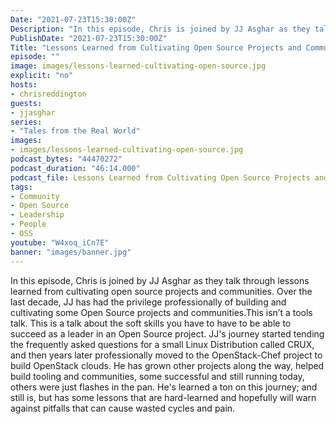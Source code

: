 ```yaml
---
Date: "2021-07-23T15:30:00Z"
Description: "In this episode, Chris is joined by JJ Asghar as they talk through lessons learned from cultivating open source projects and communities. Over the last decade, JJ has had the privilege professionally of building and cultivating some Open Source projects and communities.This isn’t a tools talk. This is a talk about the soft skills you have to have to be able to succeed as a leader in an Open Source project. JJ's journey started tending the frequently asked questions for a small Linux Distribution called CRUX, and then years later professionally moved to the OpenStack-Chef project to build OpenStack clouds. He has grown other projects along the way, helped build tooling and communities, some successful and still running today, others were just flashes in the pan. He's learned a ton on this journey; and still is, but has some lessons that are hard-learned and hopefully will warn against pitfalls that can cause wasted cycles and pain."
PublishDate: "2021-07-23T15:30:00Z"
Title: "Lessons Learned from Cultivating Open Source Projects and Communities"
episode: ""
image: images/lessons-learned-cultivating-open-source.jpg
explicit: "no"
hosts:
- chrisreddington
guests:
- jjasghar
series:
- "Tales from the Real World"
images:
- images/lessons-learned-cultivating-open-source.jpg
podcast_bytes: "44470272"
podcast_duration: "46:14.000"
podcast_file: Lessons Learned from Cultivating Open Source Projects and Communities.mp3
tags:
- Community
- Open Source
- Leadership
- People
- OSS
youtube: "W4xoq_iCn7E"
banner: "images/banner.jpg"
---
```

In this episode, Chris is joined by JJ Asghar as they talk through lessons learned from cultivating open source projects and communities. Over the last decade, JJ has had the privilege professionally of building and cultivating some Open Source projects and communities.This isn’t a tools talk. This is a talk about the soft skills you have to have to be able to succeed as a leader in an Open Source project. JJ's journey started tending the frequently asked questions for a small Linux Distribution called CRUX, and then years later professionally moved to the OpenStack-Chef project to build OpenStack clouds. He has grown other projects along the way, helped build tooling and communities, some successful and still running today, others were just flashes in the pan. He's learned a ton on this journey; and still is, but has some lessons that are hard-learned and hopefully will warn against pitfalls that can cause wasted cycles and pain.
